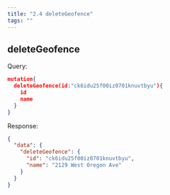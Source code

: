 ```yaml
---
title: "2.4 deleteGeofence"
tags: ""
---
```

## deleteGeofence

Query:

```json
mutation{
  deleteGeofence(id:"ck6idu25f00iz0701knuvtbyu"){
    id
    name
  }
}
```

Response:

```json
{
  "data": {
    "deleteGeofence": {
      "id": "ck6idu25f00iz0701knuvtbyu",
      "name": "2129 West Oregon Ave"
    }
  }
}
```
